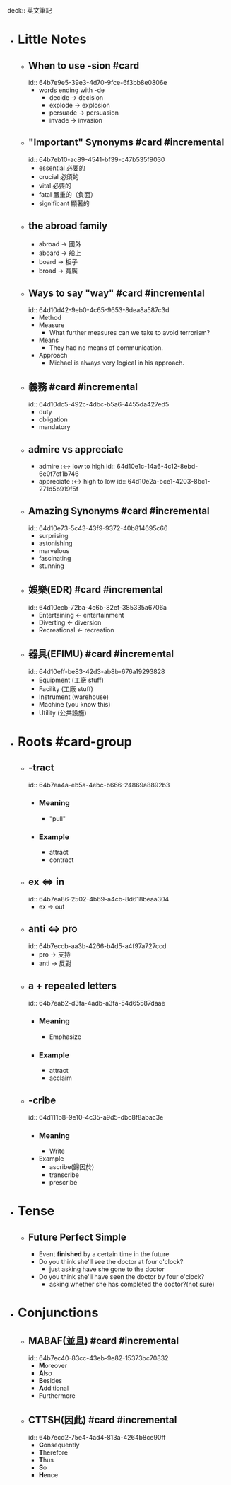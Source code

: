 deck:: 英文筆記

- # Little Notes
	- ## When to use -sion #card
	  id:: 64b7e9e5-39e3-4d70-9fce-6f3bb8e0806e
		- words ending with -de
			- decide -> decision
			- explode -> explosion
			- persuade -> persuasion
			- invade -> invasion
	- ## "Important" Synonyms #card #incremental
	  id:: 64b7eb10-ac89-4541-bf39-c47b535f9030
		- essential 必要的
		- crucial 必須的
		- vital 必要的
		- fatal 嚴重的（負面）
		- significant 顯著的
	- ## the abroad family
		- abroad -> 國外
		- aboard -> 船上
		- board -> 板子
		- broad -> 寬廣
	- ## Ways to say "way" #card #incremental
	  id:: 64d10d42-9eb0-4c65-9653-8dea8a587c3d
		- Method
		- Measure
			- What further measures can we take to avoid terrorism?
		- Means
			- They had no means of communication.
		- Approach
			- Michael is always very logical in his approach.
	- ## 義務 #card #incremental
	  id:: 64d10dc5-492c-4dbc-b5a6-4455da427ed5
		- duty
		- obligation
		- mandatory
	- ## admire vs appreciate
		- admire :<-> low to high
		  id:: 64d10e1c-14a6-4c12-8ebd-6e0f7cf1b746
		- appreciate :<-> high to low
		  id:: 64d10e2a-bce1-4203-8bc1-271d5b919f5f
	- ## Amazing Synonyms #card #incremental
	  id:: 64d10e73-5c43-43f9-9372-40b814695c66
		- surprising
		- astonishing
		- marvelous
		- fascinating
		- stunning
	- ## 娛樂(EDR) #card #incremental
	  id:: 64d10ecb-72ba-4c6b-82ef-385335a6706a
		- Entertaining <- entertainment
		- Diverting <- diversion
		- Recreational <- recreation
	- ## 器具(EFIMU) #card #incremental
	  id:: 64d10eff-be83-42d3-ab8b-676a19293828
		- Equipment (工廠 stuff)
		- Facility (工廠 stuff)
		- Instrument (warehouse)
		- Machine (you know this)
		- Utility (公共設施)
- # Roots #card-group
	- ## -tract
	  id:: 64b7ea4a-eb5a-4ebc-b666-24869a8892b3
		- ### Meaning
			- "pull"
		- ### Example
			- attract
			- contract
	- ## ex <=> in
	  id:: 64b7ea86-2502-4b69-a4cb-8d618beaa304
		- ex -> out
	- ## anti <=> pro
	  id:: 64b7eccb-aa3b-4266-b4d5-a4f97a727ccd
		- pro -> 支持
		- anti -> 反對
	- ## a + repeated letters
	  id:: 64b7eab2-d3fa-4adb-a3fa-54d65587daae
		- ### Meaning
			- Emphasize
		- ### Example
			- attract
			- acclaim
	- ## -cribe
	  id:: 64d111b8-9e10-4c35-a9d5-dbc8f8abac3e
		- ### Meaning
			- Write
		- Example
			- ascribe(歸因於)
			- transcribe
			- prescribe
- # Tense
	- ## Future Perfect Simple
		- Event **finished** by a certain time in the future
		- Do you think she'll see the doctor at four o'clock?
			- just asking have she gone to the doctor
		- Do you think she'll have seen the doctor by four o'clock?
			- asking whether she has completed the doctor?(not sure)
- # Conjunctions
	- ## MABAF(並且) #card #incremental
	  id:: 64b7ec40-83cc-43eb-9e82-15373bc70832
		- **M**oreover
		- **A**lso
		- **B**esides
		- **A**dditional
		- **F**urthermore
	- ## CTTSH(因此) #card #incremental
	  id:: 64b7ecd2-75e4-4ad4-813a-4264b8ce90ff
		- **C**onsequently
		- **T**herefore
		- **T**hus
		- **S**o
		- **H**ence
